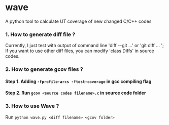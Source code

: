 # wave
A python tool to calculate UT coverage of new changed C/C++ codes


### 1. How to generate diff file ?

Currently, I just test with output of command line 'diff --git ...' or 'git diff ... '; If you want to use
other diff files, you can modify 'class Diffs' in source codes.

### 2. How to generate gcov files ?
#### Step 1. Adding `-fprofile-arcs -ftest-coverage` in gcc compiling flag
#### Step 2. Run `gcov <source codes filename>.c` in source code folder

### 3. How to use Wave ?

Run `python wave.py <diff filename> <gcov folder>`
